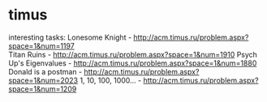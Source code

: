 # timus
interesting tasks:
Lonesome Knight         - http://acm.timus.ru/problem.aspx?space=1&num=1197  
Titan Ruins             - http://acm.timus.ru/problem.aspx?space=1&num=1910
Psych Up's Eigenvalues  - http://acm.timus.ru/problem.aspx?space=1&num=1880
Donald is a postman     - http://acm.timus.ru/problem.aspx?space=1&num=2023
1, 10, 100, 1000...     - http://acm.timus.ru/problem.aspx?space=1&num=1209
 
